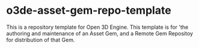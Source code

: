 # o3de-asset-gem-repo-template
This is a repository template for Open 3D Engine.  This template is for 'the authoring and maintenance of an Asset Gem, and a Remote Gem Repositoy for distribution of that Gem. 
